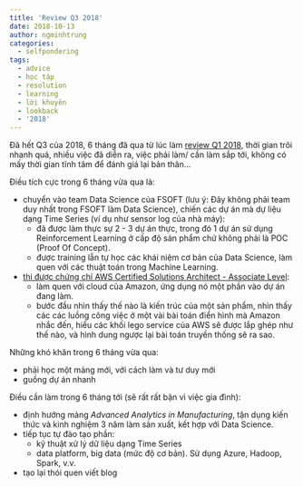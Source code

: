 ```yaml
---
title: 'Review Q3 2018'
date: 2018-10-13
author: ngminhtrung
categories:
  - selfpondering
tags:
  - advice
  - học tập
  - resolution
  - learning
  - lời khuyên
  - lookback
  - '2018'
---
```


Đã hết Q3 của 2018, 6 tháng đã qua từ lúc làm [review Q1 2018](https://travisnguyen.net/selfpondering/2018/04/08/half-year-review/), thời gian trôi nhanh quá, nhiều việc đã diễn ra, việc phải làm/ cần làm sắp tới, không có mấy thời gian tĩnh tâm để đánh giá lại bản thân...

Điều tích cực trong 6 tháng vừa qua là:
- chuyển vào team Data Science của FSOFT (lưu ý: Đây không phải team duy nhất trong FSOFT làm Data Science), chiến các dự án mà dự liệu dạng Time Series (ví dụ như sensor log của nhà máy):
    - đã được làm thực sự 2 - 3 dự án thực, trong đó 1 dự án sử dụng Reinforcement Learning ở cấp độ sản phẩm chứ không phải là POC (Proof Of Concept).
    - được training lẫn tự học các khái niệm cơ bản của Data Science, làm quen với các thuật toán trong Machine Learning. 
- [thi được chứng chỉ AWS Certified Solutions Architect - Associate Level](https://travisnguyen.net/cloud/2018/10/11/aws-csa-a-exam-notes/): 
    - làm quen với cloud của Amazon, ứng dụng nó một phần vào dự án đang làm.
    - bước đầu nhìn thấy thế nào là kiến trúc của một sản phẩm, nhìn thấy các các luồng công việc ở một vài bài toán điển hình mà Amazon nhắc đến, hiểu các khối lego service của AWS sẽ được lắp ghép như thế nào, và hình dung ngược lại bài toán truyền thống sẽ ra sao. 

Những khó khăn trong 6 tháng vừa qua:
- phải học một mảng mới, với cách làm và tư duy mới
- guồng dự án nhanh

Điều cần làm trong 6 tháng tới (sẽ rất rất bận vì việc gia đình):
- định hướng mảng *Advanced Analytics in Manufacturing*, tận dụng kiến thức và kinh nghiệm 3 năm làm sản xuất, kết hợp với Data Science.
- tiếp tục tự đào tạo phần:
    - kỹ thuật xử lý dữ liệu dạng Time Series
    - data platform, big data (mức độ cơ bản). Sử dụng Azure, Hadoop, Spark, v.v.
- tạo lại thói quen viết blog



